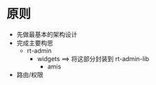 # 原则

- 先做最基本的架构设计
- 完成主要构思
  - rt-admin
    - widgets ==> 将这部分封装到 rt-admin-lib
      - amis
- 路由/权限
